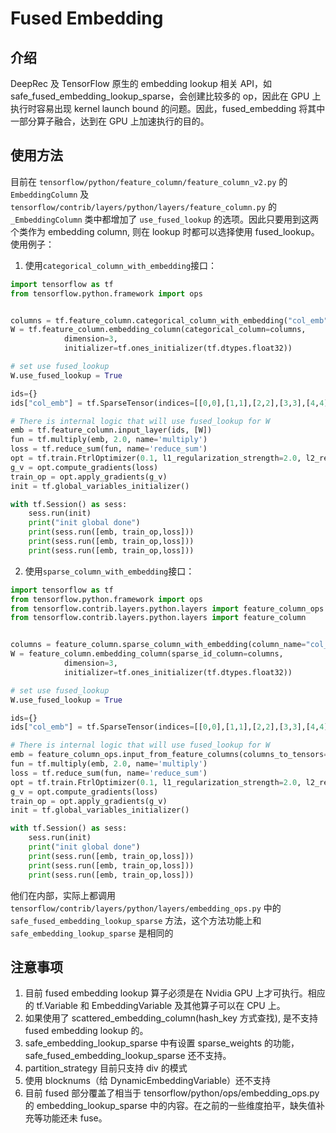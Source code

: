 # Fused Embedding

## 介绍

DeepRec 及 TensorFlow 原生的 embedding lookup 相关 API，如 safe_fused_embedding_lookup_sparse，会创建比较多的 op，因此在 GPU 上执行时容易出现 kernel launch bound 的问题。因此，fused_embedding 将其中一部分算子融合，达到在 GPU 上加速执行的目的。
## 使用方法
目前在 `tensorflow/python/feature_column/feature_column_v2.py` 的`EmbeddingColumn` 及`tensorflow/contrib/layers/python/layers/feature_column.py` 的`_EmbeddingColumn` 类中都增加了 `use_fused_lookup` 的选项。因此只要用到这两个类作为 embedding column, 则在 lookup 时都可以选择使用 fused_lookup。使用例子：
​


1. 使用`categorical_column_with_embedding`接口：
```python
import tensorflow as tf
from tensorflow.python.framework import ops


columns = tf.feature_column.categorical_column_with_embedding("col_emb", dtype=tf.dtypes.int64)
W = tf.feature_column.embedding_column(categorical_column=columns,
            dimension=3,
            initializer=tf.ones_initializer(tf.dtypes.float32))

# set use fused_lookup
W.use_fused_lookup = True

ids={}
ids["col_emb"] = tf.SparseTensor(indices=[[0,0],[1,1],[2,2],[3,3],[4,4]], values=tf.cast([1,2,3,4,5], tf.dtypes.int64), dense_shape=[5, 4])

# There is internal logic that will use fused_lookup for W
emb = tf.feature_column.input_layer(ids, [W])
fun = tf.multiply(emb, 2.0, name='multiply')
loss = tf.reduce_sum(fun, name='reduce_sum')
opt = tf.train.FtrlOptimizer(0.1, l1_regularization_strength=2.0, l2_regularization_strength=0.00001)
g_v = opt.compute_gradients(loss)
train_op = opt.apply_gradients(g_v)
init = tf.global_variables_initializer()

with tf.Session() as sess:
    sess.run(init)
    print("init global done")
    print(sess.run([emb, train_op,loss]))
    print(sess.run([emb, train_op,loss]))
    print(sess.run([emb, train_op,loss]))
```

2. 使用`sparse_column_with_embedding`接口：
```python
import tensorflow as tf
from tensorflow.python.framework import ops
from tensorflow.contrib.layers.python.layers import feature_column_ops
from tensorflow.contrib.layers.python.layers import feature_column


columns = feature_column.sparse_column_with_embedding(column_name="col_emb", dtype=tf.dtypes.int64)
W = feature_column.embedding_column(sparse_id_column=columns,
            dimension=3,
            initializer=tf.ones_initializer(tf.dtypes.float32))

# set use fused_lookup
W.use_fused_lookup = True

ids={}
ids["col_emb"] = tf.SparseTensor(indices=[[0,0],[1,1],[2,2],[3,3],[4,4]], values=tf.cast([1,2,3,4,5], tf.dtypes.int64), dense_shape=[5, 4])

# There is internal logic that will use fused_lookup for W
emb = feature_column_ops.input_from_feature_columns(columns_to_tensors=ids, feature_columns=[W])
fun = tf.multiply(emb, 2.0, name='multiply')
loss = tf.reduce_sum(fun, name='reduce_sum')
opt = tf.train.FtrlOptimizer(0.1, l1_regularization_strength=2.0, l2_regularization_strength=0.00001)
g_v = opt.compute_gradients(loss)
train_op = opt.apply_gradients(g_v)
init = tf.global_variables_initializer()

with tf.Session() as sess:
    sess.run(init)
    print("init global done")
    print(sess.run([emb, train_op,loss]))
    print(sess.run([emb, train_op,loss]))
    print(sess.run([emb, train_op,loss]))
```


他们在内部，实际上都调用 `tensorflow/contrib/layers/python/layers/embedding_ops.py` 中的 `safe_fused_embedding_lookup_sparse` 方法，这个方法功能上和 `safe_embedding_lookup_sparse` 是相同的
## 注意事项

1. 目前 fused embedding lookup 算子必须是在 Nvidia GPU 上才可执行。相应的 tf.Variable 和 EmbeddingVariable 及其他算子可以在 CPU 上。
1. 如果使用了 scattered_embedding_column(hash_key 方式查找), 是不支持  fused embedding lookup 的。
1. safe_embedding_lookup_sparse 中有设置 sparse_weights 的功能，safe_fused_embedding_lookup_sparse 还不支持。
1. partition_strategy 目前只支持 div 的模式
1. 使用 blocknums（给 DynamicEmbeddingVariable）还不支持
1. 目前 fused 部分覆盖了相当于 tensorflow/python/ops/embedding_ops.py 的 embedding_lookup_sparse 中的内容。在之前的一些维度拍平，缺失值补充等功能还未 fuse。
